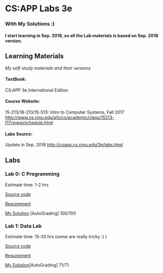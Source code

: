 # CS:APP Labs 3e
### With My Solutions :) 
#### I start learning in Sep. 2018, so all the Lab materials is based on Sep. 2018 version.



## Learning Materials
*My self-study materials and their versions*

#### TextBook: 
CS:APP 3e International Edition

#### Course Website: 
15-213/18-213/15-513: Intro to Computer Systems, Fall 2017
<http://www.cs.cmu.edu/afs/cs/academic/class/15213-f17/www/schedule.html>

#### Labs Source:
Update in Sep. 2018
<http://csapp.cs.cmu.edu/3e/labs.html>


## Labs

### Lab 0: C Programming

Estimate time: 1-2 hrs

[Source code](CLab/cprogramminglab-handout.tar)

[Requirement](CLab/cprogramminglab.pdf)

[My Solution](CLab/handout/) [AutoGrading] 100/100

### Lab 1: Data Lab

Estimate time: 15-20 hrs (some are really tricky :( )

[Source code](DataLab/datalab-handout.tar)

[Requirement](DataLab/datalab.pdf)

[My Solution](DataLab/handout/)[AutoGrading] 71/71

